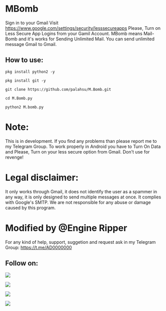 # MBomb

Sign in to your Gmail
Visit https://www.google.com/settings/security/lesssecureapps
Please, Turn on Less Secure App Logins from your Gamil Account. MBomb means Mail-Bomb and it's works for Sending Unlimited Mail. You can send unlimited message Gmail to Gmail.

## How to use:
`pkg install python2 -y`

`pkg install git -y`

`git clone https://github.com/palahsu/M.Bomb.git`

`cd M.Bomb.py`

`python2 M.bomb.py`
 
# Note:
This is in development. If you find any problems than please report me to my Telegram Group. To work properly in Android you have to Turn On Data and Please, Turn on your less secure option from Gmail. Don't use for revenge!

# Legal disclaimer:
It only works through Gmail, it does not identify the user as a spammer in any way, it is only designed to send multiple messages at once. It complies with Google's SMTP. We are not responsible for any abuse or damage caused by this program.

# Modified by @Engine Ripper

For any kind of help, support, suggetion and request ask in my Telegram Group:
https://t.me/AD0000000

## Follow on:
<p align="left">
<a href="https://github.com/palahsu"><img src="https://img.shields.io/badge/GitHub-Follow%20on%20GitHub-inactive.svg?logo=github"></a>
</p><p align="left">
<a href="https://twitter.com/palashgamer"><img src="https://img.shields.io/badge/Twitter-Follow%20on%20Twitter-informational.svg?logo=twitter"></a>
</p><p align="left">
<a href="https://facebook.com/Aduri.knox"><img src="https://img.shields.io/badge/Facebook-Follow%20on%20Facebook-blue.svg?logo=facebook"></a>
</p><p align="left">
<a href="https://instagram.com/palashgamer"><img src="https://img.shields.io/badge/Instagram-Follow%20on%20Instagram-important.svg?logo=instagram"></a>
</p>
